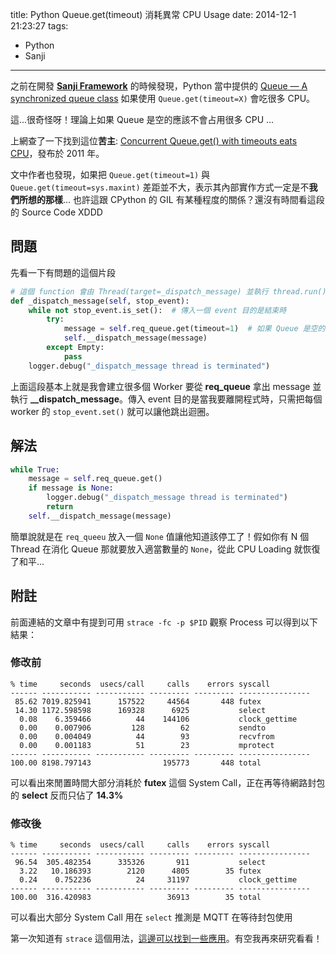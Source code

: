 title: Python Queue.get(timeout) 消耗異常 CPU Usage
date: 2014-12-1 21:23:27
tags:
  - Python
  - Sanji
---

之前在開發 [**Sanji Framework**](https://github.com/Sanji-IO/sanji) 的時候發現，Python 當中提供的 [Queue — A synchronized queue class](https://docs.python.org/2/library/queue.html) 如果使用 `Queue.get(timeout=X)` 會吃很多 CPU。

這...很奇怪呀！理論上如果 Queue 是空的應該不會占用很多 CPU ...

<!-- more -->

上網查了一下找到這位**苦主**: [Concurrent Queue.get() with timeouts eats CPU](http://blog.codedstructure.net/2011/02/concurrent-queueget-with-timeouts-eats.html)，發布於 2011 年。

文中作者也發現，如果把 `Queue.get(timeout=1)` 與 `Queue.get(timeout=sys.maxint)` 差距並不大，表示其內部實作方式一定是不**我們所想的那樣**... 也許這跟 CPython 的 GIL 有某種程度的關係？還沒有時間看這段的 Source Code XDDD

## 問題
先看一下有問題的這個片段

```python
# 這個 function 會由 Thread(target=_dispatch_message) 並執行 thread.run()
def _dispatch_message(self, stop_event):
    while not stop_event.is_set():  # 傳入一個 event 目的是結束時
        try:
            message = self.req_queue.get(timeout=1)  # 如果 Queue 是空的就丟出例外 (timeout 1秒)
            self.__dispatch_message(message)
        except Empty:
            pass
    logger.debug("_dispatch_message thread is terminated")
```

上面這段基本上就是我會建立很多個 Worker 要從 **req_queue** 拿出 message 並執行 **__dispatch_message**。傳入 event 目的是當我要離開程式時，只需把每個 worker 的 `stop_event.set()` 就可以讓他跳出迴圈。

## 解法

```python
while True:
    message = self.req_queue.get()
    if message is None:
        logger.debug("_dispatch_message thread is terminated")
        return
    self.__dispatch_message(message)
```

簡單說就是在 `req_queeu` 放入一個 `None` 值讓他知道該停工了！假如你有 N 個 Thread 在消化 Queue 那就要放入適當數量的 `None`，從此 CPU Loading 就恢復了和平...

## 附註

前面連結的文章中有提到可用 `strace -fc -p $PID` 觀察 Process 可以得到以下結果：

### 修改前
    % time     seconds  usecs/call     calls    errors syscall
    ------ ----------- ----------- --------- --------- ----------------
     85.62 7019.825941      157522     44564       448 futex
     14.30 1172.598598      169328      6925           select
      0.08    6.359466          44    144106           clock_gettime
      0.00    0.007906         128        62           sendto
      0.00    0.004049          44        93           recvfrom
      0.00    0.001183          51        23           mprotect
    ------ ----------- ----------- --------- --------- ----------------
    100.00 8198.797143                195773       448 total

可以看出來閒置時間大部分消耗於 **futex** 這個 System Call，正在再等待網路封包的 **select** 反而只佔了 **14.3%**

### 修改後
    % time     seconds  usecs/call     calls    errors syscall
    ------ ----------- ----------- --------- --------- ----------------
     96.54  305.482354      335326       911           select
      3.22   10.186393        2120      4805        35 futex
      0.24    0.752236          24     31197           clock_gettime
    ------ ----------- ----------- --------- --------- ----------------
    100.00  316.420983                 36913        35 total

可以看出大部分 System Call 用在 `select` 推測是 MQTT 在等待封包使用

第一次知道有 `strace` 這個用法，[這邊可以找到一些應用](http://fcamel-life.blogspot.tw/2010/02/strace-ltrace-system-call-library-call.html)。有空我再來研究看看！


